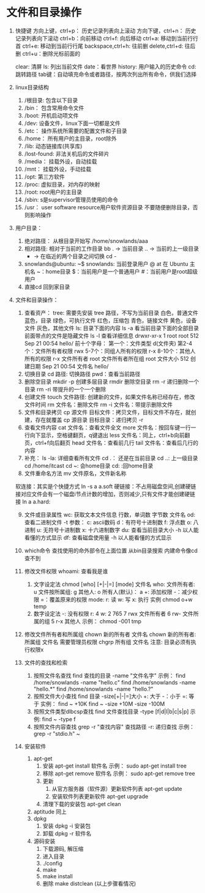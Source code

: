# 文件和目录操作
 
1. 快捷键
    方向上键，ctrl+p： 历史记录列表向上滚动
    方向下键，ctrl+n： 历史记录列表向下滚动
    ctrl+b：向前移动
    ctrl+f: 向后移动
    ctrl+a: 移动到当前行行首
    ctrl+e: 移动到当前行行尾
    backspace,ctrl+h: 往前删
    delete,ctrl+d: 往后删
    ctrl+u：删除光标前面的

    clear: 清屏
    ls: 列出当前文件
    date：看世界
    history: 用户输入的历史命令
    cd: 跳转路径
    tab键：自动填充命令或者路径，按两次列出所有命令，供我们选择
2. linux目录结构
    1. /根目录:  包含以下目录
    2. /bin：   包含常用命令文件
    3. /boot:   开机启动项文件
    4. /dev:    设备文件，linux下面一切都是文件
    5. /etc：   操作系统所需要的配置文件和子目录
    6. /home：  所有用户的主目录，root除外
    7. /lib:    动态链接库(共享库)
    8. /lost-found: 非法关机后的文件碎片
    9. /media： 挂载外设，自动挂载
    10. /mnt：  挂载外设，手动挂载
    11. /opt:   第三方软件
    12. /proc:  虚拟目录，对内存的映射
    13. /root:  root用户的主目录
    14. /sbin:  s是supervisor管理员使用的命令
    15. /usr：   user software resource用户软件资源目录
    不要随便删除目录，否则影响操作    

3. 用户目录：
    1. 绝对路径： 从根目录开始写 /home/snowlands/aaa
    2. 相对路径:  相对于当前的工作目录 bb
        . -> 当前目录
        .. -> 当前的上一级目录
        - -> 在临近的两个目录之间切换 cd -
    3. snowlands@ubuntu: ~$
        snowlands: 当前登录用户
        @ at 在
        Ubuntu 主机名
        ~：home目录
        $：当前用户是一个普通用户
        #：当前用户是root超级用户
    4. 直接cd 回到家目录
4. 文件和目录操作：
    1. 查看资产：
    tree:  需要先安装
           tree 路径，不写为当前目录 
            白色，普通文件
            蓝色，目录
            绿色，可执行文件
            红色，压缩包
            青色，链接文件
            黄色，设备文件
            灰色，其他文件
    ls: 目录下面的内容
        ls -a 看当前目录下面的全部目录
        前面带点的文件是隐藏文件
        ls -l 查看详细信息
            drwxr-xr-x 1 root root 512 Sep 21 00:54 hello/
            前十个字母：
            第一个：文件类型 d(文件夹)
            第2-4个：文件所有者权限 rwx
            5-7个：同组人所有的权限 r-x
            8-10个：其他人所有的权限 r-x
            文件所有者 root
            文件所有者所在组 root
            文件大小 512
            创建日期 Sep 21 00:54
            文件名 hello/
    2. 切换目录
        cd 路径: 切换路径
        pwd：查看当前路径
    3. 删除空目录
        mkdir -p 创建多层目录
        rmdir 删除空目录
        rm -r 递归删除一个目录
        rm -ri 带提升的一个一个删除
    4. 创建文件
        touch 文件路径: 创建新的文件，如果文件名称已经存在，修改文件时间
        rm 文件名：删除文件
        rm -i 文件名：带提示删除文件
    5. 文件和目录拷贝
        cp 源文件 目标文件：拷贝文件，目标文件不存在，就创建，存在就覆盖
        cp 源目录 目标目录：递归拷贝 -r
    6. 查看文件内容
        cat 文件名：查看文件全文
        more 文件名：按回车键一行一行向下显示，空格键翻页，q键退出
        less 文件名：同上，ctrl+b向前翻页，ctrl+f向后翻页
        head 文件名：查看前几行
        tail 文件名：查看后几行的内容
    7. 补充：
        ls -la: 详细查看所有文件
        cd .： 还是在当前目录
        cd ..: 上一级目录
        cd /home/itcast
        cd ~: 会home目录
        cd: :回home目录
    8. 文件重命名方法
        mv 文件原名，文件新名称
    
    软连接：其实是个快捷方式
    ln -s a a.soft
    硬链接：不占用磁盘空间,创建硬链接对应文件会有一个磁盘i节点计数的增加，否则减少,只有文件才能创建硬链接
        ln a a.hard:

    9. 文件或目录属性
        wc: 获取文本文件信息 行数，单词数 字节数 文件名
        od: 查看二进制文件 
            -t 参数：
                c: ascii数码
                d：有符号十进制数
                f: 浮点数
                o: 八进制
                u: 无符号十进制数
                x: 十六进制数字
        du: 查看当前目录大小
            -h 以人能看懂的方式显示
        df: 查看磁盘使用量
            -h 以人能看懂的方式显示
    
    10. which命令
        查找使用的命外部令在上面位置
        从bin目录搜索
        内建命令像cd查不到

    11. 修改文件权限
        whoami: 查看我是谁
        1. 文字设定法
            chmod [who] [+|-|=] [mode] 文件名
                who:
                    文件所有者:     u
                    文件按所属组:   g
                    其他人:        o
                    所有人(默认)：        a
                +: 添加权限
                -：减少权限
                =：覆盖原来的权限
                mode:
                    r: 读
                    w: 写
                    x: 执行
            实例
            chmod o+w temp
        2. 数字设定法
            -: 没有权限
            r: 4
            w: 2
            765
            7   rwx 文件所有者
            6   rw- 文件所属的组
            5   r-x 其他人
            示例：
            chmod -001 tmp
    12. 修改文件所有者和所属组
        chown 新的所有者 文件名
        chown 新的所有者:所属组 文件名
        需要管理员权限
        chgrp 所有组 文件名
        注意: 目录必须有执行权限x
    
    13. 文件的查找和检索
        1. 按照文件名查找
        find 查找的目录 -name "文件名字"
        示例：
        find /home/snowlands -name "hello.c"
        find /home/snowlands -name "hello.*"
        find /home/snowlands -name "hello.?"
        2. 按照文件大小查找
        find 目录 -size[+|-|=]大小
        +: 大于
        -：小于
        =: 等于
        实例：
        find ~ +10K
        find ~ -size +10M -size -100M
        3. 按照文件类型dlbcsp查找
        find 文件查找目录 -type [f|d|l|b|c|s|p]
        示例:
        find ~ -type f
        4. 按照文件内容查找
        grep -r "查找内容" 查找路径
        -r: 递归查找
        示例：
        grep -r "stdio.h" ~

    14. 安装软件
        1. apt-get
            1. 安装
                apt-get install 软件名
                示例：
                sudo apt-get install tree
            2. 移除
                apt-get remove 软件名
                示例：
                sudo apt-get remove tree
            3. 更新
                1. 从官方服务器（软件源）更新软件列表
                apt-get update
                2. 安装软件列表更新软件
                apt-get upgrade
            4. 清理下载的安装包
                apt-get clean
        2. aptitude
            同上
        3. dpkg
            1. 安装
                dpkg -i 安装包
            2. 卸载
                dpkg -r 软件名
        4. 源码安装
            1. 下载源码, 解压缩
            2. 进入目录
            3. ./config
            4. make
            5. make install
            6. 删除
            make distclean
            (以上步骤看情况)


                


